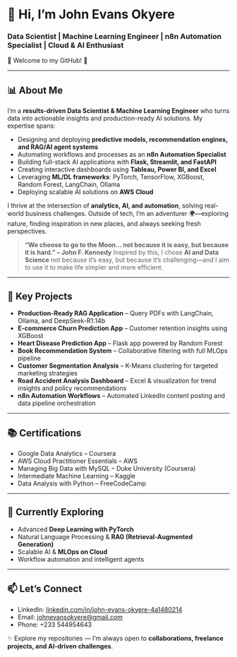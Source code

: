 # 👋 Hi, I’m John Evans Okyere

### Data Scientist | Machine Learning Engineer | n8n Automation Specialist | Cloud & AI Enthusiast

🌟 Welcome to my GitHub! 🌟

---

## 📊 About Me

I’m a **results-driven Data Scientist & Machine Learning Engineer** who turns data into actionable insights and production-ready AI solutions. My expertise spans:

* Designing and deploying **predictive models, recommendation engines, and RAG/AI agent systems**
* Automating workflows and processes as an **n8n Automation Specialist**
* Building full-stack AI applications with **Flask, Streamlit, and FastAPI**
* Creating interactive dashboards using **Tableau, Power BI, and Excel**
* Leveraging **ML/DL frameworks**: PyTorch, TensorFlow, XGBoost, Random Forest, LangChain, Ollama
* Deploying scalable AI solutions on **AWS Cloud**

I thrive at the intersection of **analytics, AI, and automation**, solving real-world business challenges. Outside of tech, I’m an adventurer 🌍—exploring nature, finding inspiration in new places, and always seeking fresh perspectives.

> **“We choose to go to the Moon… not because it is easy, but because it is hard.” – John F. Kennedy**
> Inspired by this, I chose **AI and Data Science** not because it’s easy, but because it’s challenging—and I aim to use it to make life simpler and more efficient.

---

## 🚀 Key Projects

* **Production-Ready RAG Application** – Query PDFs with LangChain, Ollama, and DeepSeek-R1:14b
* **E-commerce Churn Prediction App** – Customer retention insights using XGBoost
* **Heart Disease Prediction App** – Flask app powered by Random Forest
* **Book Recommendation System** – Collaborative filtering with full MLOps pipeline
* **Customer Segmentation Analysis** – K-Means clustering for targeted marketing strategies
* **Road Accident Analysis Dashboard** – Excel & visualization for trend insights and policy recommendations
* **n8n Automation Workflows** – Automated LinkedIn content posting and data pipeline orchestration

---

## 📚 Certifications

* Google Data Analytics – Coursera
* AWS Cloud Practitioner Essentials – AWS
* Managing Big Data with MySQL – Duke University (Coursera)
* Intermediate Machine Learning – Kaggle
* Data Analysis with Python – FreeCodeCamp

---

## 🌱 Currently Exploring

* Advanced **Deep Learning with PyTorch**
* Natural Language Processing & **RAG (Retrieval-Augmented Generation)**
* Scalable AI & **MLOps on Cloud**
* Workflow automation and intelligent agents

---

## 📫 Let’s Connect

* LinkedIn: [linkedin.com/in/john-evans-okyere-4a1480214](https://linkedin.com/in/john-evans-okyere-4a1480214)
* Email: [johnevansokyere@gmail.com](mailto:johnevansokyere@gmail.com)
* Phone: +233 544954643

✨ Explore my repositories — I’m always open to **collaborations, freelance projects, and AI-driven challenges**.


